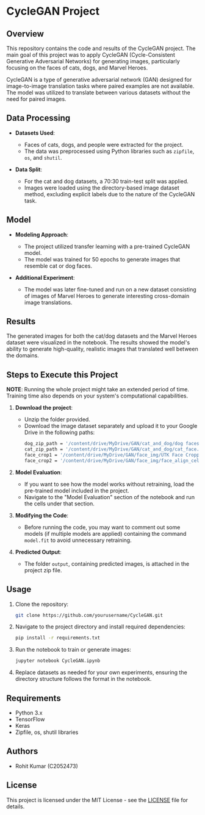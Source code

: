 
# CycleGAN Project

## Overview

This repository contains the code and results of the CycleGAN project. The main goal of this project was to apply CycleGAN (Cycle-Consistent Generative Adversarial Networks) for generating images, particularly focusing on the faces of cats, dogs, and Marvel Heroes.

CycleGAN is a type of generative adversarial network (GAN) designed for image-to-image translation tasks where paired examples are not available. The model was utilized to translate between various datasets without the need for paired images.

## Data Processing

- **Datasets Used**: 
  - Faces of cats, dogs, and people were extracted for the project.
  - The data was preprocessed using Python libraries such as `zipfile`, `os`, and `shutil`.
  
- **Data Split**:
  - For the cat and dog datasets, a 70:30 train-test split was applied.
  - Images were loaded using the directory-based image dataset method, excluding explicit labels due to the nature of the CycleGAN task.

## Model

- **Modeling Approach**: 
  - The project utilized transfer learning with a pre-trained CycleGAN model.
  - The model was trained for 50 epochs to generate images that resemble cat or dog faces.
  
- **Additional Experiment**: 
  - The model was later fine-tuned and run on a new dataset consisting of images of Marvel Heroes to generate interesting cross-domain image translations.

## Results

The generated images for both the cat/dog datasets and the Marvel Heroes dataset were visualized in the notebook. The results showed the model's ability to generate high-quality, realistic images that translated well between the domains.

## Steps to Execute this Project

**NOTE**: Running the whole project might take an extended period of time. Training time also depends on your system's computational capabilities.

1. **Download the project**:
   - Unzip the folder provided.
   - Download the image dataset separately and upload it to your Google Drive in the following paths:
     ```bash
     dog_zip_path = '/content/drive/MyDrive/GAN/cat_and_dog/dog faces.zip'
     cat_zip_path = '/content/drive/MyDrive/GAN/cat_and_dog/cat_face.zip'
     face_crop1 = '/content/drive/MyDrive/GAN/face_img/UTK Face Cropped.zip'
     face_crop2 = '/content/drive/MyDrive/GAN/face_img/face_align_celeba.zip'
     ```

2. **Model Evaluation**:
   - If you want to see how the model works without retraining, load the pre-trained model included in the project.
   - Navigate to the "Model Evaluation" section of the notebook and run the cells under that section.

3. **Modifying the Code**:
   - Before running the code, you may want to comment out some models (if multiple models are applied) containing the command `model.fit` to avoid unnecessary retraining.

4. **Predicted Output**:
   - The folder `output`, containing predicted images, is attached in the project zip file.

## Usage

1. Clone the repository:
   ```bash
   git clone https://github.com/yourusername/CycleGAN.git
   ```

2. Navigate to the project directory and install required dependencies:
   ```bash
   pip install -r requirements.txt
   ```

3. Run the notebook to train or generate images:
   ```bash
   jupyter notebook CycleGAN.ipynb
   ```

4. Replace datasets as needed for your own experiments, ensuring the directory structure follows the format in the notebook.

## Requirements

- Python 3.x
- TensorFlow
- Keras
- Zipfile, os, shutil libraries

## Authors

- Rohit Kumar (C2052473)

## License

This project is licensed under the MIT License - see the [LICENSE](LICENSE) file for details.
